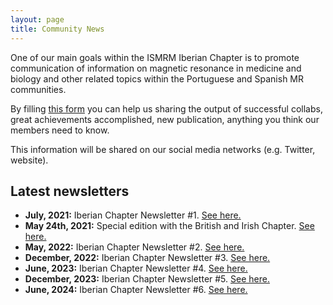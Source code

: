 ```yaml
---
layout: page
title: Community News
---
```


One of our main goals within the ISMRM Iberian Chapter is to promote communication of information on magnetic resonance in medicine and biology and other related topics within the Portuguese and Spanish MR communities.


By filling [this form](https://docs.google.com/forms/d/e/1FAIpQLSfJF4hR3V8osxqr5m1gBYAsPxkKoFMkUUUWgNZvH2cCPUm2Hw/viewform) you can help us sharing the output of successful collabs, great achievements accomplished, new publication, anything you think our members need to know.


This information will be shared on our social media networks (e.g. Twitter, website).

## Latest newsletters

- **July, 2021:** Iberian Chapter Newsletter #1. <a href="https://mailchi.mp/c5436cc15678/iberian-chapter-newsletter-1" target="_blank">See here.</a>
- **May 24th, 2021:** Special edition with the British and Irish Chapter. <a href="https://mailchi.mp/8572954127f5/aqizcjy8ry" target="_blank">See here.</a>
- **May, 2022:** Iberian Chapter Newsletter #2. <a href="https://mailchi.mp/c39d8a1dc63a/iberian-chapter-newsletter-2" target="_blank">See here.</a>
- **December, 2022:** Iberian Chapter Newsletter #3. <a href="https://mailchi.mp/24b5ce5d11bb/iberian-chapter-newsletter-10166821" target="_blank">See here.</a>
- **June, 2023:** Iberian Chapter Newsletter #4. <a href="https://mailchi.mp/aecb1b7ced36/iberian-chapter-newsletter-10368581" target="_blank">See here.</a>
- **December, 2023:** Iberian Chapter Newsletter #5. <a href="https://us1.campaign-archive.com/?u=38a08f5a9ced2903aebd74cb6&id=a7ee17b3fc" target="_blank">See here.</a>
- **June, 2024:**  Iberian Chapter Newsletter #6. <a href="https://us1.campaign-archive.com/?u=38a08f5a9ced2903aebd74cb6&id=f40a1469ce" target="_blank">See here.</a>
